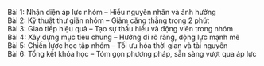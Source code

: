 Bài 1: Nhận diện áp lực nhóm – Hiểu nguyên nhân và ảnh hưởng  
Bài 2: Kỹ thuật thư giãn nhóm – Giảm căng thẳng trong 2 phút  
Bài 3: Giao tiếp hiệu quả – Tạo sự thấu hiểu và động viên trong nhóm  
Bài 4: Xây dựng mục tiêu chung – Hướng đi rõ ràng, động lực mạnh mẽ  
Bài 5: Chiến lược học tập nhóm – Tối ưu hóa thời gian và tài nguyên  
Bài 6: Tổng kết khóa học – Tóm gọn phương pháp, sẵn sàng vượt qua áp lực